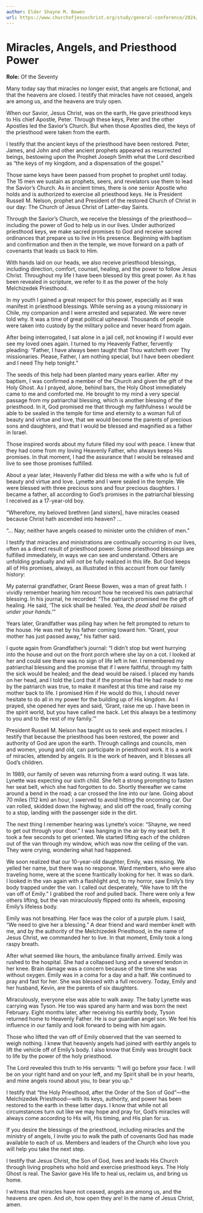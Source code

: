 ```yaml
---
author: Elder Shayne M. Bowen
url: https://www.churchofjesuschrist.org/study/general-conference/2024/04/31bowen?lang=eng
---
```


# Miracles, Angels, and Priesthood Power

**Role:** Of the Seventy

<a name="p1"></a>Many today say that miracles no longer exist, that angels are fictional, and that the heavens are closed. I testify that miracles have not ceased, angels are among us, and the heavens are truly open.

<a name="p2"></a>When our Savior, Jesus Christ, was on the earth, He gave priesthood keys to His chief Apostle, Peter. Through these keys, Peter and the other Apostles led the Savior’s Church. But when those Apostles died, the keys of the priesthood were taken from the earth.

<a name="p3"></a>I testify that the ancient keys of the priesthood have been restored. Peter, James, and John and other ancient prophets appeared as resurrected beings, bestowing upon the Prophet Joseph Smith what the Lord described as “the keys of my kingdom, and a dispensation of the gospel.”

<a name="p30"></a>Those same keys have been passed from prophet to prophet until today. The 15 men we sustain as prophets, seers, and revelators use them to lead the Savior’s Church. As in ancient times, there is one senior Apostle who holds and is authorized to exercise all priesthood keys. He is President Russell M. Nelson, prophet and President of the restored Church of Christ in our day: The Church of Jesus Christ of Latter\-day Saints.

<a name="p4"></a>Through the Savior’s Church, we receive the blessings of the priesthood—including the power of God to help us in our lives. Under authorized priesthood keys, we make sacred promises to God and receive sacred ordinances that prepare us to live in His presence. Beginning with baptism and confirmation and then in the temple, we move forward on a path of covenants that leads us back to Him.

<a name="p5"></a>With hands laid on our heads, we also receive priesthood blessings, including direction, comfort, counsel, healing, and the power to follow Jesus Christ. Throughout my life I have been blessed by this great power. As it has been revealed in scripture, we refer to it as the power of the holy Melchizedek Priesthood.

<a name="p6"></a>In my youth I gained a great respect for this power, especially as it was manifest in priesthood blessings. While serving as a young missionary in Chile, my companion and I were arrested and separated. We were never told why. It was a time of great political upheaval. Thousands of people were taken into custody by the military police and never heard from again.

<a name="p7"></a>After being interrogated, I sat alone in a jail cell, not knowing if I would ever see my loved ones again. I turned to my Heavenly Father, fervently pleading: “Father, I have always been taught that Thou watcheth over Thy missionaries. Please, Father, I am nothing special, but I have been obedient and I need Thy help tonight.”

<a name="p8"></a>The seeds of this help had been planted many years earlier. After my baptism, I was confirmed a member of the Church and given the gift of the Holy Ghost. As I prayed, alone, behind bars, the Holy Ghost immediately came to me and comforted me. He brought to my mind a very special passage from my patriarchal blessing, which is another blessing of the priesthood. In it, God promised me that through my faithfulness I would be able to be sealed in the temple for time and eternity to a woman full of beauty and virtue and love, that we would become the parents of precious sons and daughters, and that I would be blessed and magnified as a father in Israel.

<a name="p9"></a>Those inspired words about my future filled my soul with peace. I knew that they had come from my loving Heavenly Father, who always keeps His promises. In that moment, I had the assurance that I would be released and live to see those promises fulfilled.

<a name="p10"></a>About a year later, Heavenly Father did bless me with a wife who is full of beauty and virtue and love. Lynette and I were sealed in the temple. We were blessed with three precious sons and four precious daughters. I became a father, all according to God’s promises in the patriarchal blessing I received as a 17\-year\-old boy.

<a name="p11"></a>“Wherefore, my beloved brethren \[and sisters], have miracles ceased because Christ hath ascended into heaven? …

<a name="p12"></a>“… Nay; neither have angels ceased to minister unto the children of men.”

<a name="p13"></a>I testify that miracles and ministrations are continually occurring in our lives, often as a direct result of priesthood power. Some priesthood blessings are fulfilled immediately, in ways we can see and understand. Others are unfolding gradually and will not be fully realized in this life. But God keeps all of His promises, always, as illustrated in this account from our family history:

<a name="p14"></a>My paternal grandfather, Grant Reese Bowen, was a man of great faith. I vividly remember hearing him recount how he received his own patriarchal blessing. In his journal, he recorded: “The patriarch promised me the gift of healing. He said, ‘The sick shall be healed. Yea, *the dead shall be raised under your hands*.’”

<a name="p15"></a>Years later, Grandfather was piling hay when he felt prompted to return to the house. He was met by his father coming toward him. “Grant, your mother has just passed away,” his father said.

<a name="p16"></a>I quote again from Grandfather’s journal: “I didn’t stop but went hurrying into the house and out on the front porch where she lay on a cot. I looked at her and could see there was no sign of life left in her. I remembered my patriarchal blessing and the promise that if I were faithful, through my faith the sick would be healed; and the dead would be raised. I placed my hands on her head, and I told the Lord that if the promise that He had made to me by the patriarch was true, to make it manifest at this time and raise my mother back to life. I promised Him if He would do this, I should never hesitate to do all in my power for the building up of His kingdom. As I prayed, she opened her eyes and said, ‘Grant, raise me up. I have been in the spirit world, but you have called me back. Let this always be a testimony to you and to the rest of my family.’”

<a name="p17"></a>President Russell M. Nelson has taught us to seek and expect miracles. I testify that because the priesthood has been restored, the power and authority of God are upon the earth. Through callings and councils, men and women, young and old, can participate in priesthood work. It is a work of miracles, attended by angels. It is the work of heaven, and it blesses all God’s children.

<a name="p18"></a>In 1989, our family of seven was returning from a ward outing. It was late. Lynette was expecting our sixth child. She felt a strong prompting to fasten her seat belt, which she had forgotten to do. Shortly thereafter we came around a bend in the road; a car crossed the line into our lane. Going about 70 miles (112 km) an hour, I swerved to avoid hitting the oncoming car. Our van rolled, skidded down the highway, and slid off the road, finally coming to a stop, landing with the passenger side in the dirt.

<a name="p19"></a>The next thing I remember hearing was Lynette’s voice: “Shayne, we need to get out through your door.” I was hanging in the air by my seat belt. It took a few seconds to get oriented. We started lifting each of the children out of the van through my window, which was now the ceiling of the van. They were crying, wondering what had happened.

<a name="p20"></a>We soon realized that our 10\-year\-old daughter, Emily, was missing. We yelled her name, but there was no response. Ward members, who were also traveling home, were at the scene frantically looking for her. It was so dark. I looked in the van again with a flashlight and, to my horror, saw Emily’s tiny body trapped under the van. I called out desperately, “We have to lift the van off of Emily.” I grabbed the roof and pulled back. There were only a few others lifting, but the van miraculously flipped onto its wheels, exposing Emily’s lifeless body.

<a name="p21"></a>Emily was not breathing. Her face was the color of a purple plum. I said, “We need to give her a blessing.” A dear friend and ward member knelt with me, and by the authority of the Melchizedek Priesthood, in the name of Jesus Christ, we commanded her to live. In that moment, Emily took a long raspy breath.

<a name="p22"></a>After what seemed like hours, the ambulance finally arrived. Emily was rushed to the hospital. She had a collapsed lung and a severed tendon in her knee. Brain damage was a concern because of the time she was without oxygen. Emily was in a coma for a day and a half. We continued to pray and fast for her. She was blessed with a full recovery. Today, Emily and her husband, Kevin, are the parents of six daughters.

<a name="p23"></a>Miraculously, everyone else was able to walk away. The baby Lynette was carrying was Tyson. He too was spared any harm and was born the next February. Eight months later, after receiving his earthly body, Tyson returned home to Heavenly Father. He is our guardian angel son. We feel his influence in our family and look forward to being with him again.

<a name="p24"></a>Those who lifted the van off of Emily observed that the van seemed to weigh nothing. I knew that heavenly angels had joined with earthly angels to lift the vehicle off of Emily’s body. I also know that Emily was brought back to life by the power of the holy priesthood.

<a name="p25"></a>The Lord revealed this truth to His servants: “I will go before your face. I will be on your right hand and on your left, and my Spirit shall be in your hearts, and mine angels round about you, to bear you up.”

<a name="p26"></a>I testify that “the Holy Priesthood, after the Order of the Son of God”—the Melchizedek Priesthood—with its keys, authority, and power has been restored to the earth in these latter days. I know that while not all circumstances turn out like we may hope and pray for, God’s miracles will always come according to His will, His timing, and His plan for us.

<a name="p27"></a>If you desire the blessings of the priesthood, including miracles and the ministry of angels, I invite you to walk the path of covenants God has made available to each of us. Members and leaders of the Church who love you will help you take the next step.

<a name="p28"></a>I testify that Jesus Christ, the Son of God, lives and leads His Church through living prophets who hold and exercise priesthood keys. The Holy Ghost is real. The Savior gave His life to heal us, reclaim us, and bring us home.

<a name="p29"></a>I witness that miracles have not ceased, angels are among us, and the heavens are open. And oh, how open they are! In the name of Jesus Christ, amen.
